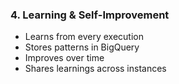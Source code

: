 ### 4. Learning & Self-Improvement

- Learns from every execution
- Stores patterns in BigQuery
- Improves over time
- Shares learnings across instances
